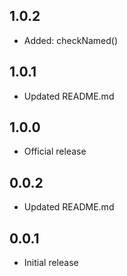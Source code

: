 ## 1.0.2

- Added: checkNamed()

## 1.0.1

- Updated README.md

## 1.0.0

 - Official release

## 0.0.2

 - Updated README.md

## 0.0.1

 - Initial release
